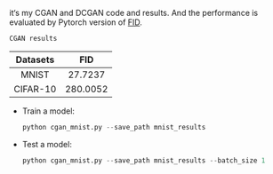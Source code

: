 it‘s my CGAN and DCGAN code and results. And the performance is evaluated by Pytorch version of  [FID](https://github.com/mseitzer/pytorch-fid).

``CGAN results``

| Datasets | FID |
| :------: | :----: |
| MNIST |  27.7237|
| CIFAR-10 | 280.0052 |

* Train  a model:

  ```python
  python cgan_mnist.py --save_path mnist_results
  ```

* Test a model:

  ```python
  python cgan_mnist.py --save_path mnist_results --batch_size 1 
  ```
